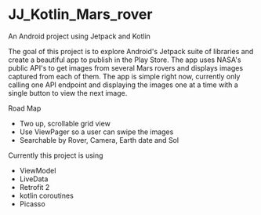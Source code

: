 # JJ_Kotlin_Mars_rover
An Android project using Jetpack and Kotlin

<p>The goal of this project is to explore Android's Jetpack suite of libraries and create a beautiful app to publish in the Play Store. The app uses NASA's public API's to get images from several Mars rovers and displays images captured from each of them. 
The app is simple right now, currently only calling one API endpoint and displaying the images one at a time with a single button to view the next image.</p>

Road Map
<ul>
<li>Two up, scrollable grid view
<li>Use ViewPager so a user can swipe the images
<li>Searchable by Rover, Camera, Earth date and Sol
</ul>

Currently this project is using
<ul>
<li>ViewModel</li>
<li>LiveData</li>
<li>Retrofit 2</li>
<li>kotlin coroutines</li>
<li>Picasso</li>
</ul>

